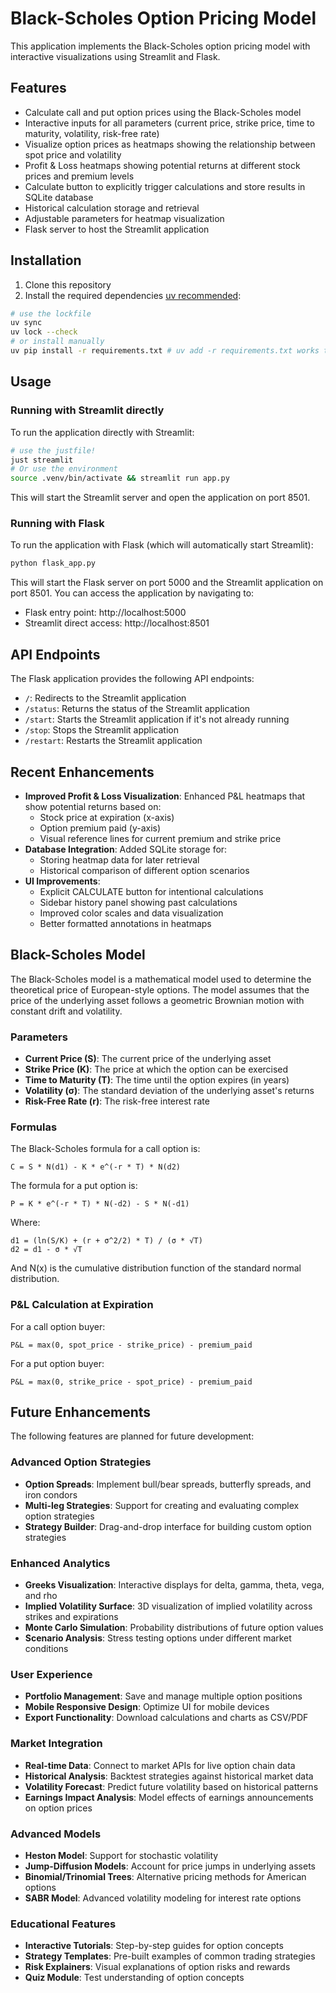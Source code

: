 # Black-Scholes Option Pricing Model

This application implements the Black-Scholes option pricing model with interactive visualizations using Streamlit and Flask.

## Features

- Calculate call and put option prices using the Black-Scholes model
- Interactive inputs for all parameters (current price, strike price, time to maturity, volatility, risk-free rate)
- Visualize option prices as heatmaps showing the relationship between spot price and volatility
- Profit & Loss heatmaps showing potential returns at different stock prices and premium levels
- Calculate button to explicitly trigger calculations and store results in SQLite database
- Historical calculation storage and retrieval
- Adjustable parameters for heatmap visualization
- Flask server to host the Streamlit application

## Installation

1. Clone this repository
2. Install the required dependencies [uv recommended](https://docs.astral.sh/uv):

```bash
# use the lockfile
uv sync
uv lock --check
# or install manually
uv pip install -r requirements.txt # uv add -r requirements.txt works too.
```
## Usage
### Running with Streamlit directly
To run the application directly with Streamlit:
```bash
# use the justfile!
just streamlit
# Or use the environment
source .venv/bin/activate && streamlit run app.py
```
This will start the Streamlit server and open the application on port 8501.
### Running with Flask
To run the application with Flask (which will automatically start Streamlit):
```bash
python flask_app.py
```
This will start the Flask server on port 5000 and the Streamlit application on port 8501. You can access the application by navigating to:
- Flask entry point: http://localhost:5000
- Streamlit direct access: http://localhost:8501
## API Endpoints
The Flask application provides the following API endpoints:
- `/`: Redirects to the Streamlit application
- `/status`: Returns the status of the Streamlit application
- `/start`: Starts the Streamlit application if it's not already running
- `/stop`: Stops the Streamlit application
- `/restart`: Restarts the Streamlit application
## Recent Enhancements
- **Improved Profit & Loss Visualization**: Enhanced P&L heatmaps that show potential returns based on:
  - Stock price at expiration (x-axis)
  - Option premium paid (y-axis)
  - Visual reference lines for current premium and strike price
- **Database Integration**: Added SQLite storage for:
  - Storing heatmap data for later retrieval
  - Historical comparison of different option scenarios
- **UI Improvements**:
  - Explicit CALCULATE button for intentional calculations
  - Sidebar history panel showing past calculations
  - Improved color scales and data visualization
  - Better formatted annotations in heatmaps
## Black-Scholes Model
The Black-Scholes model is a mathematical model used to determine the theoretical price of European-style options. The model assumes that the price of the underlying asset follows a geometric Brownian motion with constant drift and volatility.
### Parameters
- **Current Price (S)**: The current price of the underlying asset
- **Strike Price (K)**: The price at which the option can be exercised
- **Time to Maturity (T)**: The time until the option expires (in years)
- **Volatility (σ)**: The standard deviation of the underlying asset's returns
- **Risk-Free Rate (r)**: The risk-free interest rate
### Formulas
The Black-Scholes formula for a call option is:
```
C = S * N(d1) - K * e^(-r * T) * N(d2)
```
The formula for a put option is:
```
P = K * e^(-r * T) * N(-d2) - S * N(-d1)
```
Where:
```
d1 = (ln(S/K) + (r + σ^2/2) * T) / (σ * √T)
d2 = d1 - σ * √T
```
And N(x) is the cumulative distribution function of the standard normal distribution.
### P&L Calculation at Expiration
For a call option buyer:
```
P&L = max(0, spot_price - strike_price) - premium_paid
```
For a put option buyer:
```
P&L = max(0, strike_price - spot_price) - premium_paid
```
## Future Enhancements
The following features are planned for future development:
### Advanced Option Strategies

- **Option Spreads**: Implement bull/bear spreads, butterfly spreads, and iron condors
- **Multi-leg Strategies**: Support for creating and evaluating complex option strategies
- **Strategy Builder**: Drag-and-drop interface for building custom option strategies

### Enhanced Analytics
- **Greeks Visualization**: Interactive displays for delta, gamma, theta, vega, and rho
- **Implied Volatility Surface**: 3D visualization of implied volatility across strikes and expirations
- **Monte Carlo Simulation**: Probability distributions of future option values
- **Scenario Analysis**: Stress testing options under different market conditions

### User Experience
- **Portfolio Management**: Save and manage multiple option positions
- **Mobile Responsive Design**: Optimize UI for mobile devices
- **Export Functionality**: Download calculations and charts as CSV/PDF

### Market Integration
- **Real-time Data**: Connect to market APIs for live option chain data
- **Historical Analysis**: Backtest strategies against historical market data
- **Volatility Forecast**: Predict future volatility based on historical patterns
- **Earnings Impact Analysis**: Model effects of earnings announcements on option prices

### Advanced Models
- **Heston Model**: Support for stochastic volatility
- **Jump-Diffusion Models**: Account for price jumps in underlying assets
- **Binomial/Trinomial Trees**: Alternative pricing methods for American options
- **SABR Model**: Advanced volatility modeling for interest rate options

### Educational Features
- **Interactive Tutorials**: Step-by-step guides for option concepts
- **Strategy Templates**: Pre-built examples of common trading strategies
- **Risk Explainers**: Visual explanations of option risks and rewards
- **Quiz Module**: Test understanding of option concepts
